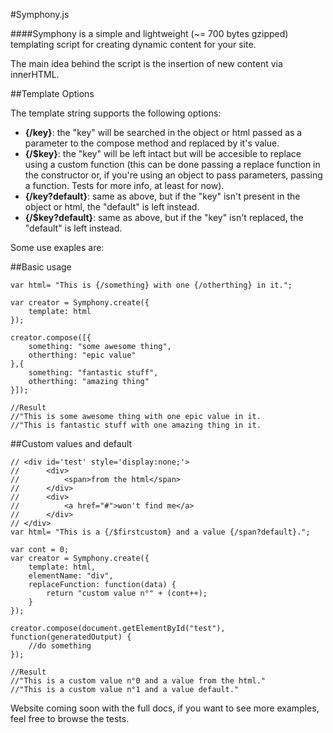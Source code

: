 #Symphony.js

####Symphony is a simple and lightweight (~= 700 bytes gzipped) templating script for creating dynamic content for your site.

<p>
The main idea behind the script is the insertion of new content via innerHTML.
</p>

##Template Options

The template string supports the following options:
 * **{/key}**: the "key" will be searched in the object or html passed as a parameter to the compose method and replaced by it's value.
 * **{/$key}**: the "key" will be left intact but will be accesible to replace using a custom function (this can be done passing a replace function in the constructor or, if you're using an object to pass parameters, passing a function. Tests for more info, at least for now).
 * **{/key?default}**: same as above, but if the "key" isn't present in the object or html, the "default" is left instead.
 * **{/$key?default}**: same as above, but if the "key" isn't replaced, the "default" is left instead.

Some use exaples are:

##Basic usage

	var html= "This is {/something} with one {/otherthing} in it.";
			  
	var creator = Symphony.create({
	    template: html
	});

	creator.compose([{
	    something: "some awesome thing",
	    otherthing: "epic value"
	},{
	    something: "fantastic stuff",
	    otherthing: "amazing thing"
	}]);

	//Result
	//"This is some awesome thing with one epic value in it.
	//"This is fantastic stuff with one amazing thing in it.

##Custom values and default

	// <div id='test' style='display:none;'>
	// 		<div>
	// 	    	<span>from the html</span>
	// 		</div>
	// 		<div>
	// 	    	<a href="#">won't find me</a>
	//		</div>
	// </div>
	var html= "This is a {/$firstcustom} and a value {/span?default}.";
  	
  	var cont = 0;
	var creator = Symphony.create({
	    template: html,
	    elementName: "div",
	    replaceFunction: function(data) {
	    	return "custom value n°" + (cont++);
	    }
	});

	creator.compose(document.getElementById("test"), function(generatedOutput) {
		//do something
	});

	//Result
	//"This is a custom value n°0 and a value from the html."
	//"This is a custom value n°1 and a value default."


Website coming soon with the full docs, if you want to see more examples, feel free to browse the tests.